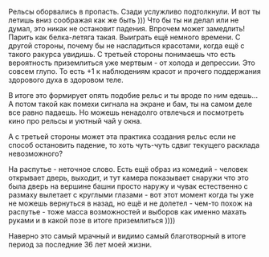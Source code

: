 Рельсы оборвались в пропасть. Сзади услужливо подтолкнули. И вот ты летишь вниз соображая как же быть ))) Что бы ты ни делал или не думал, это никак не остановит падения. Впрочем может замедлить! Парить как белка-летяга такая. Выиграть ещё немного времени.  С другой стороны, почему бы не насладиться красотами, когда ещё с такого ракурса увидишь. С третьей стороны понимаешь что есть вероятность приземлиться уже мертвым - от холода и депрессии. Это совсем глупо. То есть +1 к наблюдениям красот и прочего поддержания здорового духа в здоровом теле.

В итоге это формирует опять подобие рельс и ты вроде по ним едешь... А потом такой как помехи сигнала на экране и бам, ты на самом деле все равно падаешь. Но можешь ненадолго отвлечься и посмотреть кино про рельсы и уютный чай у окна. 

А с третьей стороны может эта практика создания рельс если не способ остановить падение, то хоть чуть-чуть сдвиг текущего расклада невозможного? 

На распутье - неточное слово. Есть ещё образ из комедий - человек открывает дверь, выходит, и тут камера показывает снаружи что это была дверь на вершине башни просто наружу и чувак естественно с размаху вылетает с круглыми глазами - вот этот момент когда ты уже не можешь вернуться в назад, но ещё и не долетел - чем-то похож на распутье - тоже масса возможностей и выборов как именно махать руками и в какой позе в итоге приземлиться  ))))

Наверно это самый мрачный и видимо самый благотворный в итоге период за последние 36 лет моей жизни.
